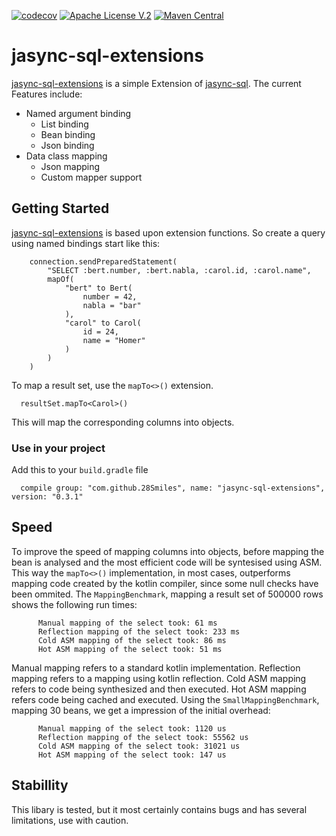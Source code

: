 [![codecov](https://codecov.io/gh/28Smiles/jasync-sql-extensions/branch/master/graph/badge.svg)](https://codecov.io/gh/28Smiles/jasync-sql-extensions)
[![Apache License V.2](https://img.shields.io/badge/license-Apache%20V.2-blue.svg)](https://github.com/jasync-sql/jasync-sql/blob/master/LICENSE)
[![Maven Central](https://maven-badges.herokuapp.com/maven-central/com.github.28Smiles/jasync-sql-extensions/badge.svg)](https://mvnrepository.com/artifact/com.github.28Smiles/jasync-sql-extensions)

# jasync-sql-extensions
[jasync-sql-extensions](https://github.com/28Smiles/jasync-sql-extensions) is a simple Extension of [jasync-sql](https://github.com/jasync-sql/jasync-sql). The current Features include:
 - Named argument binding
   - List binding
   - Bean binding
   - Json binding
 - Data class mapping
   - Json mapping
   - Custom mapper support

 ## Getting Started
[jasync-sql-extensions](https://github.com/28Smiles/jasync-sql-extensions) is based upon extension functions. So create a query using named bindings start like this:
```
    connection.sendPreparedStatement(
        "SELECT :bert.number, :bert.nabla, :carol.id, :carol.name",
        mapOf(
            "bert" to Bert(
                number = 42, 
                nabla = "bar"
            ),
            "carol" to Carol(
                id = 24,
                name = "Homer"
            ) 
        )
    )
```
To map a result set, use the `mapTo<>()` extension.
```
  resultSet.mapTo<Carol>()
```
This will map the corresponding columns into objects.

### Use in your project
Add this to your `build.gradle` file
```
  compile group: "com.github.28Smiles", name: "jasync-sql-extensions", version: "0.3.1"
```

## Speed
To improve the speed of mapping columns into objects, before mapping the bean is analysed and the most efficient code will be syntesised using ASM. This way the `mapTo<>()` implementation, in most cases, outperforms mapping code created by the kotlin compiler, since some null checks have been ommited.
The `MappingBenchmark`, mapping a result set of 500000 rows shows the following run times:
```
      Manual mapping of the select took: 61 ms
      Reflection mapping of the select took: 233 ms
      Cold ASM mapping of the select took: 86 ms
      Hot ASM mapping of the select took: 51 ms
```
Manual mapping refers to a standard kotlin implementation.
Reflection mapping refers to a mapping using kotlin reflection.
Cold ASM mapping refers to code being synthesized and then executed.
Hot ASM mapping refers code being cached and executed.
Using the `SmallMappingBenchmark`, mapping 30 beans, we get a impression of the initial overhead:
```
      Manual mapping of the select took: 1120 us
      Reflection mapping of the select took: 55562 us
      Cold ASM mapping of the select took: 31021 us
      Hot ASM mapping of the select took: 147 us
```

## Stabillity
This libary is tested, but it most certainly contains bugs and has several limitations, use with caution.
